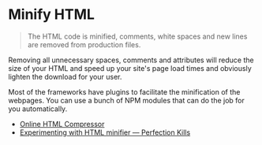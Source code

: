 # Minify HTML

> The HTML code is minified, comments, white spaces and new lines are removed from production files.

Removing all unnecessary spaces, comments and attributes will reduce the size of your HTML and speed up your site's page load times and obviously lighten the download for your user.

Most of the frameworks have plugins to facilitate the minification of the webpages. You can use a bunch of NPM modules that can do the job for you automatically.

- [Online HTML Compressor](http://refresh-sf.com)
- [Experimenting with HTML minifier — Perfection Kills](http://perfectionkills.com/experimenting-with-html-minifier/#use_short_doctype)
